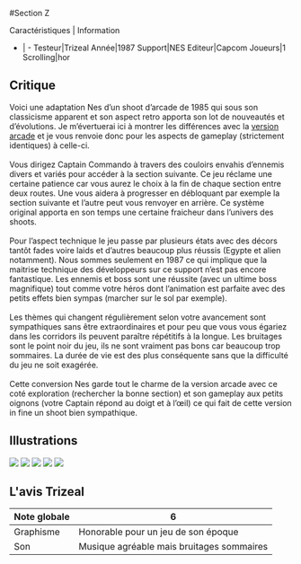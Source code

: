 #Section Z

Caractéristiques | Information
- | -
Testeur|Trizeal
Année|1987
Support|NES
Editeur|Capcom
Joueurs|1
Scrolling|hor

## Critique
Voici une adaptation Nes d’un shoot d’arcade de 1985 qui sous son classicisme apparent et son aspect retro apporta son lot de nouveautés et d’évolutions. Je m’évertuerai ici à montrer les différences avec la <a href="index.php?page=fiche&id=393"> version arcade</a> et je vous renvoie donc pour les aspects de gameplay (strictement identiques) à celle-ci.<br/><br/>Vous dirigez Captain Commando à travers des couloirs envahis d’ennemis divers et variés pour accéder à la section suivante. Ce jeu réclame une certaine patience car vous aurez le choix à la fin de chaque section entre deux routes. Une vous aidera à progresser en débloquant par exemple la section suivante et l’autre peut vous renvoyer en arrière. Ce système original apporta en son temps une certaine fraicheur dans l’univers des shoots.<br/><br/>Pour l’aspect technique le jeu passe par plusieurs états avec des décors tantôt fades voire laids et d’autres beaucoup plus réussis (Egypte et alien notamment). Nous sommes seulement en 1987 ce qui implique que la maitrise technique des développeurs sur ce support n’est pas encore fantastique. Les ennemis et boss sont une réussite (avec un ultime boss magnifique) tout comme votre héros dont l’animation est parfaite avec des petits effets bien sympas (marcher sur le sol par exemple).<br/><br/>Les thèmes qui changent régulièrement selon votre avancement sont sympathiques sans être extraordinaires et pour peu que vous vous égariez dans les corridors ils peuvent paraître répétitifs à la longue. Les bruitages sont le point noir du jeu, ils ne sont vraiment pas bons car beaucoup trop sommaires. La durée de vie est des plus conséquente sans que la difficulté du jeu ne soit exagérée.<br/><br/>Cette conversion Nes garde tout le charme de la version arcade avec ce coté exploration (rechercher la bonne section) et son gameplay aux petits oignons (votre Captain répond au doigt et à l’œil) ce qui fait de cette version in fine un shoot bien sympathique.<br/>

## Illustrations
![](http://www.shmup.com/images/thumbs/img_fiche_1_1201.png)
![](http://www.shmup.com/images/thumbs/img_fiche_2_1201.png)
![](http://www.shmup.com/images/thumbs/img_fiche_3_1201.png)
![](http://www.shmup.com/images/thumbs/img_fiche_4_1201.png)
![](http://www.shmup.com/images/thumbs/)

## L'avis Trizeal
Note globale|6
-|-
Graphisme|Honorable pour un jeu de son époque 
Son|Musique agréable mais bruitages sommaires 

